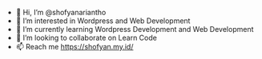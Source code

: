 - 👋 Hi, I’m @shofyanariantho
- 👀 I’m interested in Wordpress and Web Development 
- 🌱 I’m currently learning Wordpress Development and Web Development
- 💞️ I’m looking to collaborate on Learn Code
- 📫 Reach me https://shofyan.my.id/

<!---
shofyanariantho/shofyanariantho is a ✨ special ✨ repository because its `README.md` (this file) appears on your GitHub profile.
You can click the Preview link to take a look at your changes.
--->
